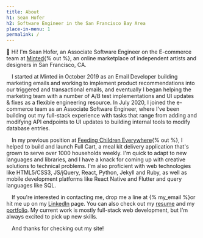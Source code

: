 ```yaml
---
title: About
h1: Sean Hofer
h2: Software Engineer in the San Francisco Bay Area
place-in-menu: 1
permalink: /
---
```

:wave: Hi! I'm Sean Hofer, an Associate Software Engineer on the E-commerce team at [Minted](https://www.minted.com){% out %}, an online marketplace of independent artists and designers in San Francisco, CA. 

&emsp;I started at Minted in October 2019 as an Email Developer building marketing emails and working to implement product recommendations into our triggered and transactional emails, and eventually I began helping the marketing team with a number of A/B test implementations and UI updates & fixes as a flexible engineering resource. In July 2020, I joined the e-commerce team as an Associate Software Engineer, where I've been building out my full-stack experience with tasks that range from adding and modifying API endpoints to UI updates to building internal tools to modify database entries. 

&emsp;In my previous position at [Feeding Children Everywhere](https://www.feedingchildreneverywhere.com){% out %}, I helped to build and launch Full Cart, a meal kit delivery application that's grown to serve over 1000 households weekly. I'm quick to adapt to new languages and libraries, and I have a knack for coming up with creative solutions to technical problems. I'm also proficient with web technologies like HTML5/CSS3, JS/jQuery, React, Python, Jekyll and Ruby, as well as mobile development platforms like React Native and Flutter and query languages like SQL.

&emsp;If you're interested in contacting me, drop me a line at&nbsp;{% my_email %}or hit me up on my [LinkedIn](/linkedin) page. You can also check out my [resume](/resume) and my [portfolio](/portfolio). My current work is mostly full-stack web development, but I'm always excited to pick up new skills. 

&emsp;And thanks for checking out my site!